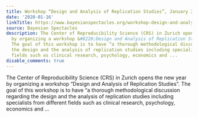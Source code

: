 ```yaml
---
title: Workshop “Design and Analysis of Replication Studies”, January 23-24
date: '2020-01-16'
linkTitle: https://www.bayesianspectacles.org/workshop-design-and-analysis-of-replication-studies-january-23-24/
source: Bayesian Spectacles
description: The Center of Reproducibility Science (CRS) in Zurich opens the new year
  by organizing a workshop &#8220;Design and Analysis of Replication Studies&#8221;.
  The goal of this workshop is to have “a thorough methodological discussion regarding
  the design and the analysis of replication studies including specialists from different
  fields such as clinical research, psychology, economics and ...
disable_comments: true
---
```

The Center of Reproducibility Science (CRS) in Zurich opens the new year by organizing a workshop &#8220;Design and Analysis of Replication Studies&#8221;. The goal of this workshop is to have “a thorough methodological discussion regarding the design and the analysis of replication studies including specialists from different fields such as clinical research, psychology, economics and ...